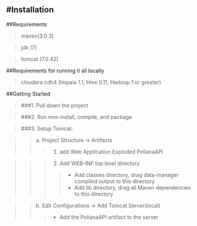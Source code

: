#Installation
---
##Requirements
> maven(3.0.3)

> jdk (7)

> tomcat (7.0.42)

##Requirements for running it all locally
> cloudera cdh4 (Impala 1.1, Hive 0.11, Hadoop 1 or greater)



##Getting Started
>###1. Pull down the project

>###2. Run mvn install, compile, and package

>###3. Setup Tomcat:

>>a. Project Structure -> Artifacts 
>>>1. add Web Application Exploded PolianaAPI

>>>2. Add WEB-INF top level directory
>>>>* Add classes directory, drag data-manager compiled output to this directory
>>>>* Add lib directory, drag all Maven dependencies to this directory

>>b. Edit Configurations -> Add Tomcat Server(local)
>>>* Add the PolianaAPI artifact to the server